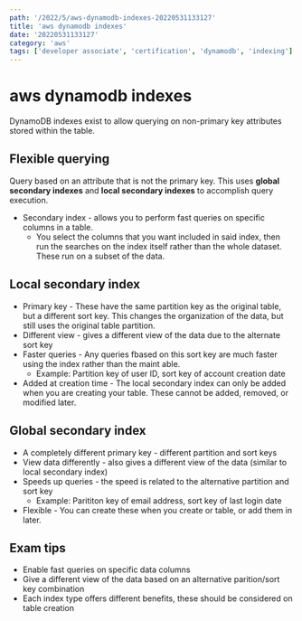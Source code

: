 ```yaml
---
path: '/2022/5/aws-dynamodb-indexes-20220531133127'
title: 'aws dynamodb indexes'
date: '20220531133127'
category: 'aws'
tags: ['developer associate', 'certification', 'dynamodb', 'indexing']
---
```


# aws dynamodb indexes
DynamoDB indexes exist to allow querying on non-primary key attributes stored within
the table.

## Flexible querying
Query based on an attribute that is not the primary key. This uses **global secondary
indexes** and **local secondary indexes** to accomplish query execution.

* Secondary index - allows you to perform fast queries on specific columns in a table.
    * You select the columns that you want included in said index, then run the searches
    on the index itself rather than the whole dataset. These run on a subset of the data.

## Local secondary index
* Primary key - These have the same partition key as the original table, but a different sort key.
This changes the organization of the data, but still uses the original table partition.
* Different view - gives a different view of the data due to the alternate sort key
* Faster queries - Any queries fbased on this sort key are much faster using the index
rather than the maint able.
    * Example: Partition key of user ID, sort key of account creation date
* Added at creation time - The local secondary index can only be added when you are
creating your table. These cannot be added, removed, or modified later.

## Global secondary index
* A completely different primary key - different partition and sort keys
* View data differently - also gives a different view of the data (similar to local secondary index)
* Speeds up queries - the speed is related to the alternative partition and sort key
    * Example: Parititon key of email address, sort key of last login date
* Flexible - You can create these when you create or table, or add them in later.

## Exam tips
* Enable fast queries on specific data columns
* Give a different view of the data based on an alternative parition/sort key combination
* Each index type offers different benefits, these should be considered on table creation

